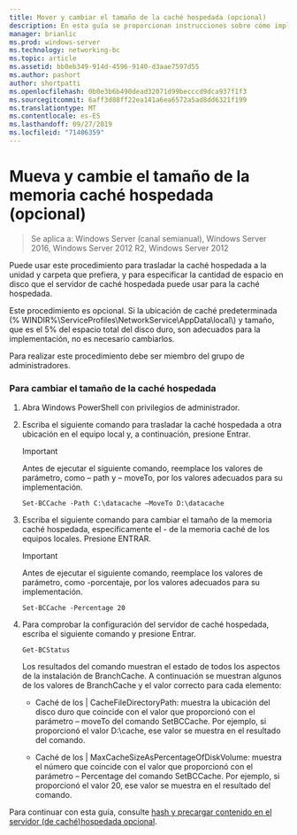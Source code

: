 ```yaml
---
title: Mover y cambiar el tamaño de la caché hospedada (opcional)
description: En esta guía se proporcionan instrucciones sobre cómo implementar BranchCache en modo caché hospedada en equipos que ejecutan Windows Server 2016 y Windows 10.
manager: brianlic
ms.prod: windows-server
ms.technology: networking-bc
ms.topic: article
ms.assetid: bb0eb349-914d-4596-9140-d3aae7597d55
ms.author: pashort
author: shortpatti
ms.openlocfilehash: 0b0e3b6b490dead32071d99becccd9dca937f1f3
ms.sourcegitcommit: 6aff3d88ff22ea141a6ea6572a5ad8dd6321f199
ms.translationtype: MT
ms.contentlocale: es-ES
ms.lasthandoff: 09/27/2019
ms.locfileid: "71406359"
---
```

# <a name="move-and-resize-the-hosted-cache-optional"></a>Mueva y cambie el tamaño de la memoria caché hospedada \(opcional\)

>Se aplica a: Windows Server (canal semianual), Windows Server 2016, Windows Server 2012 R2, Windows Server 2012

Puede usar este procedimiento para trasladar la caché hospedada a la unidad y carpeta que prefiera, y para especificar la cantidad de espacio en disco que el servidor de caché hospedada puede usar para la caché hospedada.

Este procedimiento es opcional. Si la ubicación de caché predeterminada \(% WINDIR%\\ServiceProfiles\\NetworkService\\AppData\\local\\\) y tamaño, que es el 5% del espacio total del disco duro, son adecuados para la implementación, no es necesario cambiarlos.

Para realizar este procedimiento debe ser miembro del grupo de administradores.

### <a name="to-move-and-resize-the-hosted-cache"></a>Para cambiar el tamaño de la caché hospedada

1. Abra Windows PowerShell con privilegios de administrador.

2. Escriba el siguiente comando para trasladar la caché hospedada a otra ubicación en el equipo local y, a continuación, presione Entrar.

    > [!IMPORTANT]
    > Antes de ejecutar el siguiente comando, reemplace los valores de parámetro, como – path y – moveTo, por los valores adecuados para su implementación.

    ``` 
    Set-BCCache -Path C:\datacache –MoveTo D:\datacache
    ``` 

3.  Escriba el siguiente comando para cambiar el tamaño de la memoria caché hospedada, específicamente el \- de la memoria caché de los equipos locales. Presione ENTRAR.

    > [!IMPORTANT]
    > Antes de ejecutar el siguiente comando, reemplace los valores de parámetro, como \-porcentaje, por los valores adecuados para su implementación.  

    ``` 
    Set-BCCache -Percentage 20
    ``` 

4.  Para comprobar la configuración del servidor de caché hospedada, escriba el siguiente comando y presione Entrar.

    ``` 
    Get-BCStatus
    ``` 

    Los resultados del comando muestran el estado de todos los aspectos de la instalación de BranchCache. A continuación se muestran algunos de los valores de BranchCache y el valor correcto para cada elemento:

    -   Caché de los | CacheFileDirectoryPath: muestra la ubicación del disco duro que coincide con el valor que proporcionó con el parámetro – moveTo del comando SetBCCache. Por ejemplo, si proporcionó el valor D:\\cache, ese valor se muestra en el resultado del comando.

    -   Caché de los | MaxCacheSizeAsPercentageOfDiskVolume: muestra el número que coincide con el valor que proporcionó con el parámetro – Percentage del comando SetBCCache. Por ejemplo, si proporcionó el valor 20, ese valor se muestra en el resultado del comando.

Para continuar con esta guía, consulte [hash y precargar contenido en el servidor &#40;de caché&#41;hospedada opcional](7-Bc-Prehash-Preload.md).